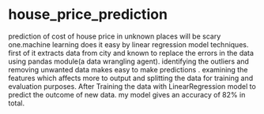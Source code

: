# house_price_prediction
prediction of cost of house price in unknown places will be scary one.machine learning does it easy by linear regression model techniques.
first of it extracts data from city and known to replace the errors in the data using pandas module(a data wrangling agent).
identifying the outliers and removing unwanted data makes easy to make predictions .
examining the features which affects more to output and splitting the data for training and evaluation purposes.
After Training the data with LinearRegression model to predict the outcome of new data.
my model gives an accuracy of 82% in total.
